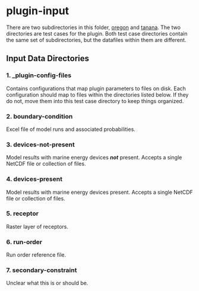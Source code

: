 # plugin-input

There are two subdirectories in this folder, [oregon](./plugin-input/oregon) and [tanana](./plugin-input/tanana). The two directories are test cases for the plugin. Both test case directories contain the same set of subdirectories, but the datafiles within them are different.

## Input Data Directories

### 1. \_plugin-config-files

Contains configurations that map plugin parameters to files on disk. Each configuration should map to files within the directories listed below. If they do not, move them into this test case directory to keep things organized.

### 2. boundary-condition

Excel file of model runs and associated probabilities.

### 3. devices-not-present

Model results with marine energy devices **_not_** present. Accepts a single NetCDF file or collection of files.

### 4. devices-present

Model results with marine energy devices present. Accepts a single NetCDF file or collection of files.

### 5. receptor

Raster layer of receptors.

### 6. run-order

Run order reference file.

### 7. secondary-constraint

Unclear what this is or should be.
